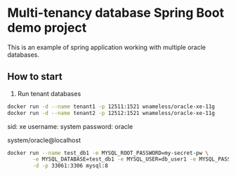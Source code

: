 # Multi-tenancy database Spring Boot demo project

This is an example of spring application working with multiple oracle databases.

## How to start

1. Run tenant databases

```bash
docker run -d --name tenant1 -p 12511:1521 wnameless/oracle-xe-11g
docker run -d --name tenant2 -p 12512:1521 wnameless/oracle-xe-11g
```

sid: xe
username: system
password: oracle

system/oracle@localhost

```bash
docker run --name test_db1 -e MYSQL_ROOT_PASSWORD=my-secret-pw \
        -e MYSQL_DATABASE=test_db1 -e MYSQL_USER=db_user1 -e MYSQL_PASSWORD=db_pwd \
        -d -p 33061:3306 mysql:8

```